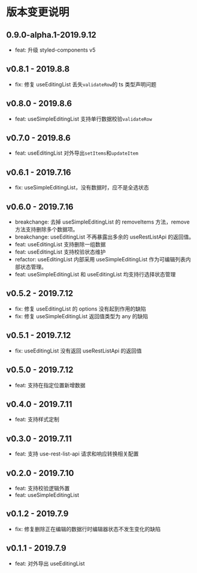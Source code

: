 # 版本变更说明

## 0.9.0-alpha.1-2019.9.12

- feat: 升级 styled-components v5

## v0.8.1 - 2019.8.8

- fix: 修复 useEditingList 丢失`validateRow`的 ts 类型声明问题

## v0.8.0 - 2019.8.6

- feat: useSimpleEditingList 支持单行数据校验`validateRow`

## v0.7.0 - 2019.8.6

- feat: useEditingList 对外导出`setItems`和`updateItem`

## v0.6.1 - 2019.7.16

- fix: useSimpleEditingList，没有数据时，应不是全选状态

## v0.6.0 - 2019.7.16

- breakchange: 去掉 useSimpleEditingList 的 removeItems 方法，remove 方法支持删除多个数据项。
- breakchange: useEditingList 不再暴露出多余的 useRestListApi 的返回值。
- feat: useEditingList 支持删除一组数据
- feat: useEditingList 支持校验状态维护
- refactor: useEditingList 内部采用 useSimpleEditingList 作为可编辑列表内部状态管理。
- feat: useSimpleEditingList 和 useEditingList 均支持行选择状态管理

## v0.5.2 - 2019.7.12

- fix: 修复 useEditingList 的 options 没有起到作用的缺陷
- fix: 修复 useSimpleEditingList 返回值类型为 any 的缺陷

## v0.5.1 - 2019.7.12

- fix: useEditingList 没有返回 useRestListApi 的返回值

## v0.5.0 - 2019.7.12

- feat: 支持在指定位置新增数据

## v0.4.0 - 2019.7.11

- feat: 支持样式定制

## v0.3.0 - 2019.7.11

- feat: 支持 use-rest-list-api 请求和响应转换相关配置

## v0.2.0 - 2019.7.10

- feat: 支持校验逻辑外置
- feat: useSimpleEditingList

## v0.1.2 - 2019.7.9

- fix: 修复删除正在编辑的数据行时编辑器状态不发生变化的缺陷

## v0.1.1 - 2019.7.9

- feat: 对外导出 useEditingList
